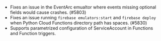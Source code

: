 - Fixes an issue in the EventArc emualtor where events missing optional fields would cause crashes. (#5803)
- Fixes an issue running `firebase emulators:start` and `firebase deploy` when Python Cloud Functions directory path has spaces. (#5830)
- Supports parametrized configuration of ServiceAccount in Functions and Function triggers.
